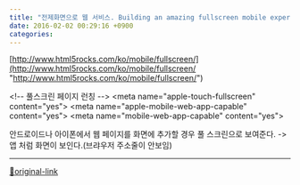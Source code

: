 ```yaml
---
title: "전제화면으로 웹 서비스. Building an amazing fullscreen mobile experience"
date: 2016-02-02 00:29:16 +0900
categories: 
---
```

  

[http://www.html5rocks.com/ko/mobile/fullscreen/](http://www.html5rocks.com/ko/mobile/fullscreen/ "http://www.html5rocks.com/ko/mobile/fullscreen/")  

&lt;!-- 풀스크린 페이지 런칭 --&gt;
&lt;meta name="apple-touch-fullscreen" content="yes"&gt;
&lt;meta name="apple-mobile-web-app-capable" content="yes"&gt;
&lt;meta name="mobile-web-app-capable" content="yes"&gt;

  

안드로이드나 아이폰에서 웹 페이지를 화면에 추가할 경우 풀 스크린으로 보여준다.
-&gt;앱 처럼 화면이 보인다.(브랴우저 주소줄이 안보임)




***
[🔗original-link](http://www.mins01.com/mh/tech/read/979)